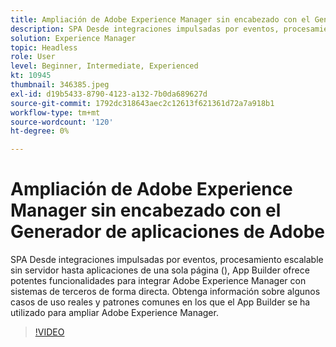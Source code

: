 ```yaml
---
title: Ampliación de Adobe Experience Manager sin encabezado con el Generador de aplicaciones de Adobe
description: SPA Desde integraciones impulsadas por eventos, procesamiento escalable sin servidor hasta aplicaciones de una sola página (), App Builder ofrece potentes funcionalidades para integrar Adobe Experience Manager con sistemas de terceros de forma directa. Obtenga información sobre algunos casos de uso reales y patrones comunes en los que el App Builder se ha utilizado para ampliar Adobe Experience Manager.
solution: Experience Manager
topic: Headless
role: User
level: Beginner, Intermediate, Experienced
kt: 10945
thumbnail: 346385.jpeg
exl-id: d19b5433-8790-4123-a132-7b0da689627d
source-git-commit: 1792dc318643aec2c12613f621361d72a7a918b1
workflow-type: tm+mt
source-wordcount: '120'
ht-degree: 0%

---
```


# Ampliación de Adobe Experience Manager sin encabezado con el Generador de aplicaciones de Adobe

SPA Desde integraciones impulsadas por eventos, procesamiento escalable sin servidor hasta aplicaciones de una sola página (), App Builder ofrece potentes funcionalidades para integrar Adobe Experience Manager con sistemas de terceros de forma directa. Obtenga información sobre algunos casos de uso reales y patrones comunes en los que el App Builder se ha utilizado para ampliar Adobe Experience Manager.

>[!VIDEO](https://video.tv.adobe.com/v/346385/?quality=12&learn=on)
